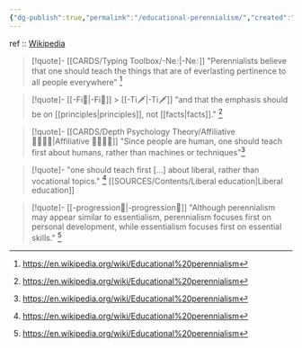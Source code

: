 ```yaml
---
{"dg-publish":true,"permalink":"/educational-perennialism/","created":"2023-04-06T21:53:48.360+02:00","updated":"2023-04-06T23:03:37.895+02:00"}
---
```


ref :: [Wikipedia](https://en.wikipedia.org/wiki/Educational%20perennialism)

> [!quote]- [[CARDS/Typing Toolbox/-Ne💧\|-Ne💧]]
> "Perennialists believe that one should teach the things that are of everlasting pertinence to all people everywhere" [^1]

> [!quote]- [[-Fi🔱\|-Fi🔱]] > [[-Ti🗡️\|-Ti🗡️]]
> "and that the emphasis should be on [[principles\|principles]], not [[facts\|facts]]." [^1]

> [!quote]- [[CARDS/Depth Psychology Theory/Affiliative 👨‍👩‍👧‍👦\|Affiliative 👨‍👩‍👧‍👦]]
> "Since people are human, one should teach first about humans, rather than machines or techniques"[^1]

> [!quote]-
"one should teach first [...] about liberal, rather than vocational topics." [^1]
> [[SOURCES/Contents/Liberal education\|Liberal education]]


> [!quote]- [[-progression🔦\|-progression🔦]]
> "Although perennialism may appear similar to essentialism, perennialism focuses first on personal development, while essentialism focuses first on essential skills." [^1]


[^1]: https://en.wikipedia.org/wiki/Educational%20perennialism